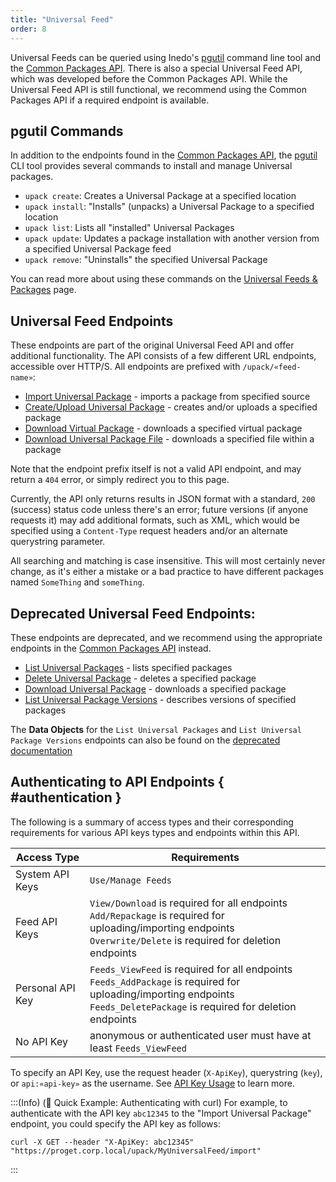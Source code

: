 ```yaml
---
title: "Universal Feed"
order: 8
---
```


Universal Feeds can be queried using Inedo's [pgutil](/docs/proget/reference-api/proget-pgutil) command line tool and the [Common Packages API](/docs/proget/reference-api/proget-api-packages). There is also a special Universal Feed API, which was developed before the Common Packages API. While the Universal Feed API is still functional, we recommend using the Common Packages API if a required endpoint is available.

## pgutil Commands

In addition to the endpoints found in the [Common Packages API](/docs/proget/reference-api/proget-api-packages), the [pgutil](/docs/proget/reference-api/proget-pgutil) CLI tool provides several commands to install and manage Universal packages.

* `upack create`: Creates a Universal Package at a specified location
* `upack install`: "Installs" (unpacks) a Universal Package to a specified location
* `upack list`: Lists all "installed" Universal Packages
* `upack update`: Updates a package installation with another version from a specified Universal Package feed
* `upack remove`: "Uninstalls" the specified Universal Package

You can read more about using these commands on the [Universal Feeds & Packages](/docs/proget/feeds/universal/universal-packages) page.

## Universal Feed Endpoints

These endpoints are part of the original Universal Feed API and offer additional functionality. The API consists of a few different URL endpoints, accessible over HTTP/S. All endpoints are prefixed with `/upack/«feed-name»`:

* [Import Universal Package](/docs/proget/reference-api/universal-feed/import) - imports a package from specified source
* [Create/Upload Universal Package](/docs/proget/reference-api/universal-feed/upload) - creates and/or uploads a specified package
* [Download Virtual Package](/docs/proget/reference-api/universal-feed/download-vpack) - downloads a specified virtual package
* [Download Universal Package File](/docs/proget/reference-api/universal-feed/download-file) - downloads a specified file within a package

Note that the endpoint prefix itself is not a valid API endpoint, and may return a `404` error, or simply redirect you to this page.

Currently, the API only returns results in JSON format with a standard, `200` (success) status code unless there's an error; future versions (if anyone requests it) may add additional formats, such as XML, which would be specified using a `Content-Type` request headers and/or an alternate querystring parameter.

All searching and matching is case insensitive. This will most certainly never change, as it's either a mistake or a bad practice to have different packages named `SomeThing` and `someThing`.

## Deprecated Universal Feed Endpoints:

These endpoints are deprecated, and we recommend using the appropriate endpoints in the [Common Packages API](/docs/proget/reference-api/proget-api-packages) instead.

* [List Universal Packages](https://github.com/Inedo/inedo-docs/blob/6dc089e74c549fdc1f5f880afcdce565a5f5ab24/Content/proget/reference-api/universal-feed/list.md) - lists specified packages
* [Delete Universal Package](https://github.com/Inedo/inedo-docs/blob/6dc089e74c549fdc1f5f880afcdce565a5f5ab24/Content/proget/reference-api/universal-feed/delete.md) - deletes a specified package
* [Download Universal Package](https://github.com/Inedo/inedo-docs/blob/6dc089e74c549fdc1f5f880afcdce565a5f5ab24/Content/proget/reference-api/universal-feed/download.md) - downloads a specified package
* [List Universal Package Versions](https://github.com/Inedo/inedo-docs/blob/6dc089e74c549fdc1f5f880afcdce565a5f5ab24/Content/proget/reference-api/universal-feed/version.md) - describes versions of specified packages

The **Data Objects** for the `List Universal Packages` and `List Universal Package Versions` endpoints can also be found on the [deprecated documentation](https://github.com/Inedo/inedo-docs/blob/6dc089e74c549fdc1f5f880afcdce565a5f5ab24/Content/proget/reference-api/universal-feed/%23.md)


## Authenticating to API Endpoints { #authentication }

The following is a summary of access types and their corresponding requirements for various API keys types and endpoints within this API.

| Access Type | Requirements |
| --- | --- |
| System API Keys | `Use/Manage Feeds`  
| Feed API Keys | `View/Download` is required for all endpoints<br/>`Add/Repackage` is required for uploading/importing endpoints<br/>`Overwrite/Delete` is required for deletion endpoints
| Personal API Key | `Feeds_ViewFeed` is required for all endpoints<br/>`Feeds_AddPackage` is required for uploading/importing endpoints<br/>`Feeds_DeletePackage` is required for deletion endpoints
| No API Key | anonymous or authenticated user must have at least `Feeds_ViewFeed`

To specify an API Key, use the request header (`X-ApiKey`), querystring (`key`), or `api:«api-key»` as the username. See [API Key Usage](/docs/proget/reference-api/proget-apikeys#using-api-keys) to learn more.

:::(Info) (🚀 Quick Example: Authenticating with curl)
For example, to authenticate with the API key `abc12345` to the "Import Universal Package" endpoint, you could specify the API key as follows:
````
curl -X GET --header "X-ApiKey: abc12345" "https://proget.corp.local/upack/MyUniversalFeed/import"
````
:::